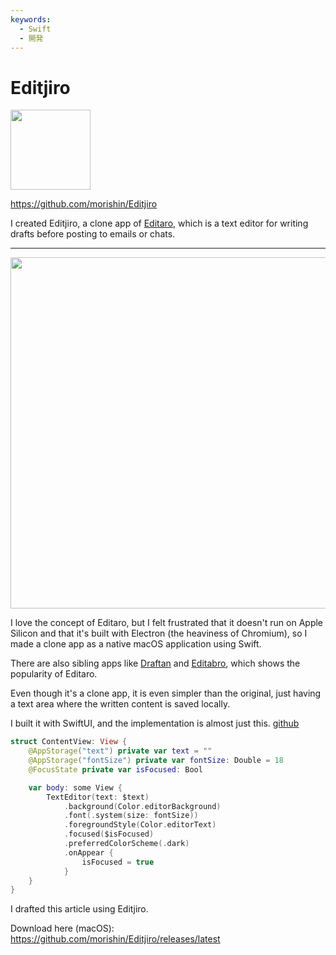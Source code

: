```yaml
---
keywords:
  - Swift
  - 開発
---
```


# Editjiro


<img src="https://cdn-ak.f.st-hatena.com/images/fotolife/m/morishin127/20240814/20240814173050.png" width="128" height="128" loading="lazy" />

https://github.com/morishin/Editjiro


I created Editjiro, a clone app of [Editaro](https://editaro.com/), which is a text editor for writing drafts before posting to emails or chats.


---

<img src="/posts/2024/08/14/editjiro/editjiro.png" width="796" height="562"/>

I love the concept of Editaro, but I felt frustrated that it doesn't run on Apple Silicon and that it's built with Electron (the heaviness of Chromium), so I made a clone app as a native macOS application using Swift.

There are also sibling apps like [Draftan](https://github.com/hokaccha/draftan) and [Editabro](https://r7kamura.com/articles/2022-07-17-editabro), which shows the popularity of Editaro.

Even though it's a clone app, it is even simpler than the original, just having a text area where the written content is saved locally.

I built it with SwiftUI, and the implementation is almost just this. [github](https://github.com/morishin/Editjiro/blob/b283ffcd907db1facb8c1c7dc05abb40e9ed7162/Editjiro/ContentView.swift#L13-L29)

```swift
struct ContentView: View {
    @AppStorage("text") private var text = ""
    @AppStorage("fontSize") private var fontSize: Double = 18
    @FocusState private var isFocused: Bool

    var body: some View {
        TextEditor(text: $text)
            .background(Color.editorBackground)
            .font(.system(size: fontSize))
            .foregroundStyle(Color.editorText)
            .focused($isFocused)
            .preferredColorScheme(.dark)
            .onAppear {
                isFocused = true
            }
    }
}
```


I drafted this article using Editjiro.

Download here (macOS): https://github.com/morishin/Editjiro/releases/latest
